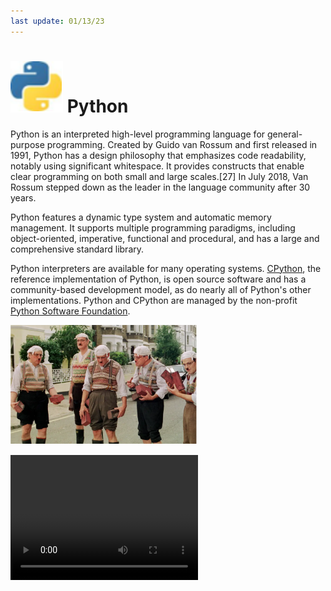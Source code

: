 ```yaml
---
last update: 01/13/23
---
```


# ![python-icon](media/icons/python-icon.svg) Python

Python is an interpreted high-level programming language for general-purpose programming. Created by Guido van Rossum and first released in 1991, Python has a design philosophy that emphasizes code readability, notably using significant whitespace. It provides constructs that enable clear programming on both small and large scales.[27] In July 2018, Van Rossum stepped down as the leader in the language community after 30 years.

Python features a dynamic type system and automatic memory management. It supports multiple programming paradigms, including object-oriented, imperative, functional and procedural, and has a large and comprehensive standard library.

Python interpreters are available for many operating systems. [CPython](https://en.wikipedia.org/wiki/CPython), the reference implementation of Python, is open source software and has a community-based development model, as do nearly all of Python's other implementations. Python and CPython are managed by the non-profit [Python Software Foundation](https://en.wikipedia.org/wiki/Python_Software_Foundation).


![Monti Python gang](media/general/monty-python.png)

<video controls src="https://docs.google.com/uc?export=download&id=151_iDpkc4TM8yoFoqnek0bdKIMGK_S65" width="300px" height="200px"/>